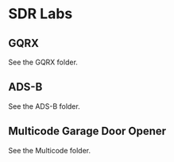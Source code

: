 # SDR Labs  
## GQRX  
See the GQRX folder.  
## ADS-B  
See the ADS-B folder.  
## Multicode Garage Door Opener  
See the Multicode folder.  

